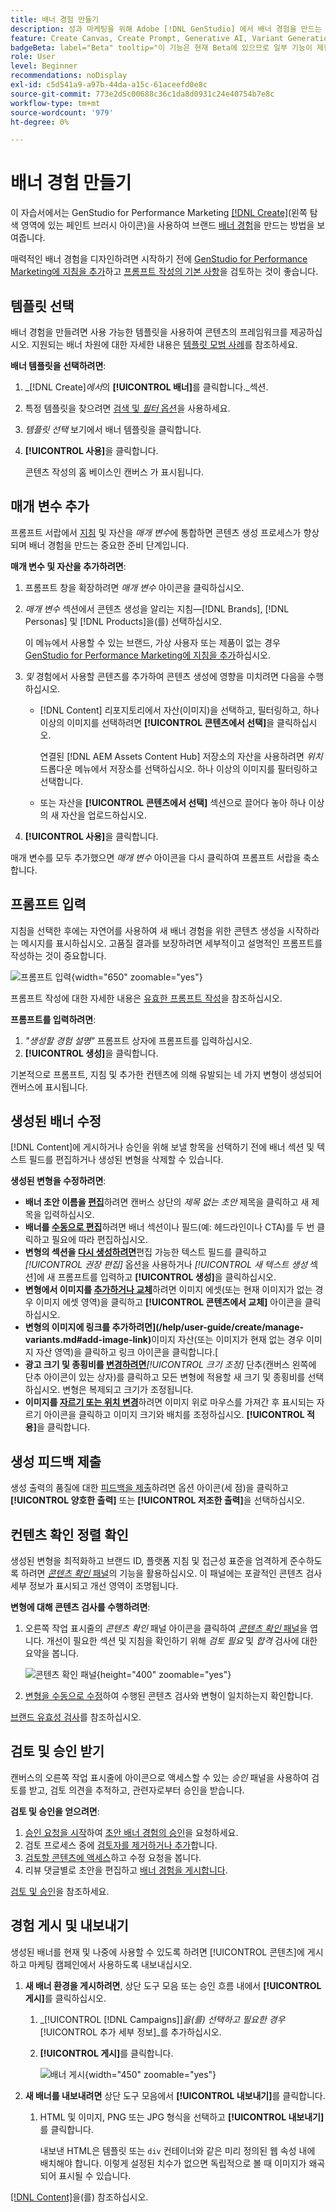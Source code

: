 ```yaml
---
title: 배너 경험 만들기
description: 성과 마케팅을 위해 Adobe [!DNL GenStudio] 에서 배너 경험을 만드는 방법을 알아봅니다.
feature: Create Canvas, Create Prompt, Generative AI, Variant Generation, Content Generation
badgeBeta: label="Beta" tooltip="이 기능은 현재 Beta에 있으므로 일부 기능이 제한되거나 변경될 수 있습니다."
role: User
level: Beginner
recommendations: noDisplay
exl-id: c5d541a9-a97b-44da-a15c-61aceefd0e8c
source-git-commit: 773e2d5c00688c36c1da8d0931c24e40754b7e8c
workflow-type: tm+mt
source-wordcount: '979'
ht-degree: 0%

---
```


# 배너 경험 만들기

이 자습서에서는 GenStudio for Performance Marketing [[!DNL Create]](/help/user-guide/create/overview.md)(왼쪽 탐색 영역에 있는 페인트 브러시 아이콘)을 사용하여 브랜드 [배너 경험](banner-experiences.md)을 만드는 방법을 보여줍니다.

매력적인 배너 경험을 디자인하려면 시작하기 전에 [GenStudio for Performance Marketing에 지침을 추가](/help/user-guide/guidelines/add-guidelines.md)하고 [프롬프트 작성의 기본 사항](/help/user-guide/effective-prompts.md)을 검토하는 것이 좋습니다.

## 템플릿 선택

배너 경험을 만들려면 사용 가능한 템플릿을 사용하여 콘텐츠의 프레임워크를 제공하십시오. 지원되는 배너 차원에 대한 자세한 내용은 [템플릿 모범 사례](/help/user-guide/content/best-practices-for-templates.md#follow-channel-specific-template-guidelines)를 참조하세요.

**배너 템플릿을 선택하려면**:

1. _[!DNL Create]_에서_&#x200B;의 **[!UICONTROL 배너]**&#x200B;를 클릭합니다._섹션.
1. 특정 템플릿을 찾으려면 [검색 및 _필터_ 옵션](/help/user-guide/content/use-templates.md#search-templates)을 사용하세요.
1. _템플릿 선택_ 보기에서 배너 템플릿을 클릭합니다.
1. **[!UICONTROL 사용]**&#x200B;을 클릭합니다.

   콘텐츠 작성의 홈 베이스인 캔버스 가 표시됩니다.

## 매개 변수 추가

프롬프트 서랍에서 [지침](/help/user-guide/guidelines/overview.md) 및 자산을 _매개 변수_&#x200B;에 통합하면 콘텐츠 생성 프로세스가 향상되며 배너 경험을 만드는 중요한 준비 단계입니다.

**매개 변수 및 자산을 추가하려면**:

1. 프롬프트 창을 확장하려면 _매개 변수_ 아이콘을 클릭하십시오.
1. _매개 변수_ 섹션에서 콘텐츠 생성을 알리는 지침—[!DNL Brands], [!DNL Personas] 및 [!DNL Products]을(를) 선택하십시오.

   이 메뉴에서 사용할 수 있는 브랜드, 가상 사용자 또는 제품이 없는 경우 [GenStudio for Performance Marketing에 지침을 추가](/help/user-guide/guidelines/add-guidelines.md)하십시오.

1. *및* 경험에서 사용할 콘텐츠를 추가하여 콘텐츠 생성에 영향을 미치려면 다음을 수행하십시오.
   * [!DNL Content] 리포지토리에서 자산(이미지)을 선택하고, 필터링하고, 하나 이상의 이미지를 선택하려면 **[!UICONTROL 콘텐츠에서 선택]**&#x200B;을 클릭하십시오.

     연결된 [!DNL AEM Assets Content Hub] 저장소의 자산을 사용하려면 _위치_ 드롭다운 메뉴에서 저장소를 선택하십시오. 하나 이상의 이미지를 필터링하고 선택합니다.

   * 또는 자산을 **[!UICONTROL 콘텐츠에서 선택]** 섹션으로 끌어다 놓아 하나 이상의 새 자산을 업로드하십시오.
1. **[!UICONTROL 사용]**&#x200B;을 클릭합니다.

매개 변수를 모두 추가했으면 _매개 변수_ 아이콘을 다시 클릭하여 프롬프트 서랍을 축소합니다.

## 프롬프트 입력

지침을 선택한 후에는 자연어를 사용하여 새 배너 경험을 위한 콘텐츠 생성을 시작하라는 메시지를 표시하십시오. 고품질 결과를 보장하려면 세부적이고 설명적인 프롬프트를 작성하는 것이 중요합니다.

![프롬프트 입력](/help/assets/prompt-displayad.png){width="650" zoomable="yes"}

프롬프트 작성에 대한 자세한 내용은 [유효한 프롬프트 작성](/help/user-guide/effective-prompts.md)을 참조하십시오.

**프롬프트를 입력하려면**:

1. _&quot;생성할 경험 설명&quot;_ 프롬프트 상자에 프롬프트를 입력하십시오.
1. **[!UICONTROL 생성]**&#x200B;을 클릭합니다.

기본적으로 프롬프트, 지침 및 추가한 컨텐츠에 의해 유발되는 네 가지 변형이 생성되어 캔버스에 표시됩니다.

## 생성된 배너 수정

[!DNL Content]에 게시하거나 승인을 위해 보낼 항목을 선택하기 전에 배너 섹션 및 텍스트 필드를 편집하거나 생성된 변형을 삭제할 수 있습니다.

**생성된 변형을 수정하려면**:

* **배너 초안 이름을 [편집](/help/user-guide/create/manage-variants.md#change-draft-name)**&#x200B;하려면 캔버스 상단의 _제목 없는 초안_ 제목을 클릭하고 새 제목을 입력하십시오.
* **배너를 [수동으로 편집](/help/user-guide/create/manage-variants.md#manually-edit-text)**&#x200B;하려면 배너 섹션이나 필드(예: 헤드라인이나 CTA)를 두 번 클릭하고 필요에 따라 편집하십시오.
* **변형의 섹션을 [다시 생성하려면](/help/user-guide/create/manage-variants.md#re-generate-sections)**&#x200B;편집 가능한 텍스트 필드를 클릭하고 _[!UICONTROL 권장 편집]_ 옵션을 사용하거나 _[!UICONTROL 새 텍스트 생성_ 섹션]에 새 프롬프트를 입력하고 **[!UICONTROL 생성]**&#x200B;을 클릭하십시오.
* **변형에서 이미지를 [추가하거나 교체](/help/user-guide/create/manage-variants.md#swap-image)**&#x200B;하려면 이미지 에셋(또는 현재 이미지가 없는 경우 이미지 에셋 영역)을 클릭하고 **[!UICONTROL 콘텐츠에서 교체]** 아이콘을 클릭하십시오.
* **변형의 이미지에 링크를 추가하려면](/help/user-guide/create/manage-variants.md#add-image-link)**&#x200B;이미지 자산(또는 이미지가 현재 없는 경우 이미지 자산 영역)을 클릭하고 링크 아이콘을 클릭합니다.[
* **광고 크기 및 종횡비를 [변경하려면](/help/user-guide/create/manage-variants.md#change-aspect-ratio)**_[!UICONTROL 크기 조정]_ 단추(캔버스 왼쪽에 단추 아이콘이 있는 상자)를 클릭하고 모든 변형에 적용할 새 크기 및 종횡비를 선택하십시오. 변형은 복제되고 크기가 조정됩니다.
* **이미지를 [자르기 또는 위치 변경](/help/user-guide/create/manage-variants.md#crop-assets)**&#x200B;하려면 이미지 위로 마우스를 가져간 후 표시되는 자르기 아이콘을 클릭하고 이미지 크기와 배치를 조정하십시오. **[!UICONTROL 적용]**&#x200B;을 클릭합니다.

<!-- # Preview for device
When revising and preparing email experiences, you can toggle between previews for desktop and mobile views to ensure coherence and visual appeal of draft variants.
**To preview variants for desktop and mobile devices** toggle the device preview option—between **desktop** and **mobile**—in the right menu bar (computer and phone icons) to preview how variants appear. -->

## 생성 피드백 제출

생성 출력의 품질에 대한 [피드백을 제출](/help/user-guide/create/manage-variants.md#generation-feedback)하려면 옵션 아이콘(세 점)을 클릭하고 **[!UICONTROL 양호한 출력]** 또는 **[!UICONTROL 저조한 출력]**&#x200B;을 선택하십시오.

## 컨텐츠 확인 정렬 확인

생성된 변형을 최적화하고 브랜드 ID, 플랫폼 지침 및 접근성 표준을 엄격하게 준수하도록 하려면 [_콘텐츠 확인_ 패널](/help/user-guide/guidelines/brand-validation.md#content-check-panel)의 기능을 활용하십시오. 이 패널에는 포괄적인 콘텐츠 검사 세부 정보가 표시되고 개선 영역이 조명됩니다.

**변형에 대해 콘텐츠 검사를 수행하려면**:

1. 오른쪽 작업 표시줄의 _콘텐츠 확인_ 패널 아이콘을 클릭하여 [_콘텐츠 확인_ 패널](/help/user-guide/guidelines/brand-validation.md#content-check-panel)을 엽니다. 개선이 필요한 섹션 및 지침을 확인하기 위해 _검토 필요_ 및 _합격_ 검사에 대한 요약을 봅니다.

   ![_콘텐츠 확인_ 패널](/help/assets/content-check-panel.png){height="400" zoomable="yes"}

1. [변형을 수동으로 수정](#revise-generated-variants)하여 수행된 콘텐츠 검사와 변형이 일치하는지 확인합니다.

[브랜드 유효성 검사](/help/user-guide/guidelines/brand-validation.md)를 참조하십시오.

## 검토 및 승인 받기

캔버스의 오른쪽 작업 표시줄에 아이콘으로 액세스할 수 있는 _승인_ 패널을 사용하여 검토를 받고, 검토 의견을 추적하고, 관련자로부터 승인을 받습니다.

**검토 및 승인을 얻으려면**:

1. [승인 요청을 시작](/help/user-guide/approvals/request-review.md)하여 [초안 배너 경험의 승인](/help/user-guide/approvals/approve-content.md)을 요청하세요.
1. 검토 프로세스 중에 [검토자를 제거하거나 추가](/help/user-guide/approvals/review-and-edit.md#manage-approvals)합니다.
1. [검토할 콘텐츠에 액세스](/help/user-guide/approvals/review-and-edit.md#access-content-for-review)하고 수정 요청을 봅니다.
1. 리뷰 댓글별로 초안을 편집하고 [배너 경험을 게시합니다](#publish-and-export-experience).

[검토 및 승인](/help/user-guide/approvals/overview.md)을 참조하세요.

## 경험 게시 및 내보내기

생성된 배너를 현재 및 나중에 사용할 수 있도록 하려면 [!UICONTROL 콘텐츠]에 게시하고 마케팅 캠페인에서 사용하도록 내보내십시오.

1. **새 배너 환경을 게시하려면**, 상단 도구 모음 또는 승인 흐름 내에서 **[!UICONTROL 게시]**&#x200B;를 클릭하십시오.
   1. _[!UICONTROL [!DNL Campaigns]]_을(를) 선택하고 필요한 경우_[!UICONTROL &#x200B;추가 세부 정보&#x200B;]_를 추가하십시오.
   1. **[!UICONTROL 게시]**&#x200B;를 클릭합니다.

      ![배너 게시](/help/assets/publish-displayad.png){width="450" zoomable="yes"}

1. **새 배너를 내보내려면** 상단 도구 모음에서 **[!UICONTROL 내보내기]**&#x200B;를 클릭합니다.
   1. HTML 및 이미지, PNG 또는 JPG 형식을 선택하고 **[!UICONTROL 내보내기]**&#x200B;를 클릭합니다.

      내보낸 HTML은 템플릿 또는 `div` 컨테이너와 같은 미리 정의된 웹 속성 내에 배치해야 합니다. 이렇게 설정된 치수가 없으면 독립적으로 볼 때 이미지가 왜곡되어 표시될 수 있습니다.

[[!DNL Content]](/help/user-guide/content/overview.md#search-and-find-approved-content)을(를) 참조하십시오.
